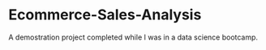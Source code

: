 # Ecommerce-Sales-Analysis
A demostration project completed while I was in a data science bootcamp.
